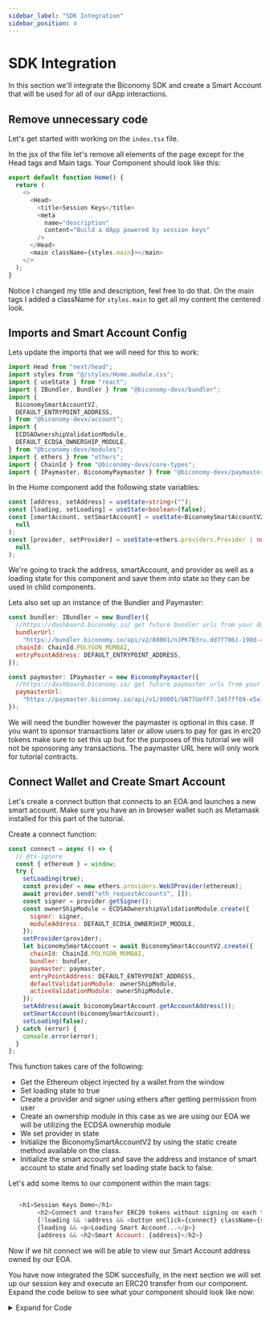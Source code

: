 ```yaml
---
sidebar_label: "SDK Integration"
sidebar_position: 4
---
```


# SDK Integration

In this section we'll integrate the Biconomy SDK and create a Smart Account that will be used for all of our dApp interactions.

## Remove unnecessary code

Let's get started with working on the `index.tsx` file.

In the jsx of the file let's remove all elements of the page except for the Head tags and Main tags. Your Component should look like this:

```typescript
export default function Home() {
  return (
    <>
      <Head>
        <title>Session Keys</title>
        <meta
          name="description"
          content="Build a dApp powered by session keys"
        />
      </Head>
      <main className={styles.main}></main>
    </>
  );
}
```

Notice I changed my title and description, feel free to do that. On the main tags I added a className for `styles.main` to get all my content the centered look.

## Imports and Smart Account Config

Lets update the imports that we will need for this to work:

```javascript
import Head from "next/head";
import styles from "@/styles/Home.module.css";
import { useState } from "react";
import { IBundler, Bundler } from "@biconomy-devx/bundler";
import {
  BiconomySmartAccountV2,
  DEFAULT_ENTRYPOINT_ADDRESS,
} from "@biconomy-devx/account";
import {
  ECDSAOwnershipValidationModule,
  DEFAULT_ECDSA_OWNERSHIP_MODULE,
} from "@biconomy-devx/modules";
import { ethers } from "ethers";
import { ChainId } from "@biconomy-devx/core-types";
import { IPaymaster, BiconomyPaymaster } from "@biconomy-devx/paymaster";
```

In the Home component add the following state variables:

```typescript
const [address, setAddress] = useState<string>("");
const [loading, setLoading] = useState<boolean>(false);
const [smartAccount, setSmartAccount] = useState<BiconomySmartAccountV2 | null>(
  null
);
const [provider, setProvider] = useState<ethers.providers.Provider | null>(
  null
);
```

We're going to track the address, smartAccount, and provider as well as a loading state for this component and save them into state so they can be used in child components.

Lets also set up an instance of the Bundler and Paymaster:

```javascript
const bundler: IBundler = new Bundler({
  //https://dashboard.biconomy.io/ get future bundler urls from your dashboard
  bundlerUrl:
    "https://bundler.biconomy.io/api/v2/80001/nJPK7B3ru.dd7f7861-190d-41bd-af80-6877f74b8f44",
  chainId: ChainId.POLYGON_MUMBAI,
  entryPointAddress: DEFAULT_ENTRYPOINT_ADDRESS,
});

const paymaster: IPaymaster = new BiconomyPaymaster({
  //https://dashboard.biconomy.io/ get future paymaster urls from your dashboard
  paymasterUrl:
    "https://paymaster.biconomy.io/api/v1/80001/bN77UefF7.145fff89-e5e1-40ec-be11-7549878eb08f",
});
```

We will need the bundler however the paymaster is optional in this case. If you want to sponsor transactions later or allow users to pay for gas in erc20 tokens make sure to set this up but for the purposes of this tutorial we will not be sponsoring any transactions. The paymaster URL here will only work for tutorial contracts.

## Connect Wallet and Create Smart Account

Let's create a connect button that connects to an EOA and launches a new smart account. Make sure you have an in browser wallet such as Metamask installed for this part of the tutorial.

Create a connect function:

```javascript
const connect = async () => {
  // @ts-ignore
  const { ethereum } = window;
  try {
    setLoading(true);
    const provider = new ethers.providers.Web3Provider(ethereum);
    await provider.send("eth_requestAccounts", []);
    const signer = provider.getSigner();
    const ownerShipModule = ECDSAOwnershipValidationModule.create({
      signer: signer,
      moduleAddress: DEFAULT_ECDSA_OWNERSHIP_MODULE,
    });
    setProvider(provider);
    let biconomySmartAccount = await BiconomySmartAccountV2.create({
      chainId: ChainId.POLYGON_MUMBAI,
      bundler: bundler,
      paymaster: paymaster,
      entryPointAddress: DEFAULT_ENTRYPOINT_ADDRESS,
      defaultValidationModule: ownerShipModule,
      activeValidationModule: ownerShipModule,
    });
    setAddress(await biconomySmartAccount.getAccountAddress());
    setSmartAccount(biconomySmartAccount);
    setLoading(false);
  } catch (error) {
    console.error(error);
  }
};
```

This function takes care of the following:

- Get the Ethereum object injected by a wallet from the window
- Set loading state to true
- Create a provider and signer using ethers after getting permission from user
- Create an ownership module in this case as we are using our EOA we will be utilizing the ECDSA ownership module
- We set provider in state
- Initialize the BiconomySmartAccountV2 by using the static create method available on the class.
- Initialize the smart account and save the address and instance of smart account to state and finally set loading state back to false.

Let's add some items to our component within the main tags:

```javascript

   <h1>Session Keys Demo</h1>
        <h2>Connect and transfer ERC20 tokens without signing on each transfer</h2>
        {!loading && !address && <button onClick={connect} className={styles.connect}>Connect to Web3</button>}
        {loading && <p>Loading Smart Account...</p>}
        {address && <h2>Smart Account: {address}</h2>}

```

Now if we hit connect we will be able to view our Smart Account address owned by our EOA.

You have now integrated the SDK succesfully, in the next section we will set up our session key and execute an ERC20 transfer from our component. Expand the code below to see what your component should look like now:

<details>
<summary> Expand for Code </summary>

```javascript
import Head from "next/head";
import styles from "@/styles/Home.module.css";
import { useState } from "react";
import { IBundler, Bundler } from "@biconomy-devx/bundler";
import {
  BiconomySmartAccountV2,
  DEFAULT_ENTRYPOINT_ADDRESS,
} from "@biconomy-devx/account";
import {
  ECDSAOwnershipValidationModule,
  DEFAULT_ECDSA_OWNERSHIP_MODULE,
} from "@biconomy-devx/modules";
import { ethers } from "ethers";
import { ChainId } from "@biconomy-devx/core-types";
import { IPaymaster, BiconomyPaymaster } from "@biconomy-devx/paymaster";

export default function Home() {
  const [address, setAddress] = useState < string > "";
  const [loading, setLoading] = useState < boolean > false;
  const [smartAccount, setSmartAccount] =
    (useState < BiconomySmartAccountV2) | (null > null);
  const [provider, setProvider] =
    (useState < ethers.providers.Provider) | (null > null);

  const bundler: IBundler = new Bundler({
    //https://dashboard.biconomy.io/
    bundlerUrl:
      "https://bundler.biconomy.io/api/v2/80001/nJPK7B3ru.dd7f7861-190d-41bd-af80-6877f74b8f44",
    chainId: ChainId.POLYGON_MUMBAI,
    entryPointAddress: DEFAULT_ENTRYPOINT_ADDRESS,
  });

  const paymaster: IPaymaster = new BiconomyPaymaster({
    //https://dashboard.biconomy.io/
    paymasterUrl:
      "https://paymaster.biconomy.io/api/v1/80001/bN77UefF7.145fff89-e5e1-40ec-be11-7549878eb08f",
  });

  const connect = async () => {
    // @ts-ignore
    const { ethereum } = window;
    try {
      setLoading(true);
      const provider = new ethers.providers.Web3Provider(ethereum);
      await provider.send("eth_requestAccounts", []);
      const signer = provider.getSigner();
      const ownerShipModule = await ECDSAOwnershipValidationModule.create({
        signer: signer,
        moduleAddress: DEFAULT_ECDSA_OWNERSHIP_MODULE,
      });
      setProvider(provider);
      let biconomySmartAccount = await BiconomySmartAccountV2.create({
        chainId: ChainId.POLYGON_MUMBAI,
        bundler: bundler,
        paymaster: paymaster,
        entryPointAddress: DEFAULT_ENTRYPOINT_ADDRESS,
        defaultValidationModule: ownerShipModule,
        activeValidationModule: ownerShipModule,
      });
      setAddress(await biconomySmartAccount.getAccountAddress());
      setSmartAccount(biconomySmartAccount);
      setLoading(false);
    } catch (error) {
      console.error(error);
    }
  };

  return (
    <>
      <Head>
        <title>Session Keys</title>
        <meta
          name="description"
          content="Build a dApp powered by session keys"
        />
      </Head>
      <main className={styles.main}>
        <h1>Session Keys Demo</h1>
        <h2>
          Connect and transfer ERC20 tokens without signing on each transfer
        </h2>
        {!loading && !address && (
          <button onClick={connect} className={styles.connect}>
            Connect to Web3
          </button>
        )}
        {loading && <p>Loading Smart Account...</p>}
        {address && <h2>Smart Account: {address}</h2>}
      </main>
    </>
  );
}
```

</details>
